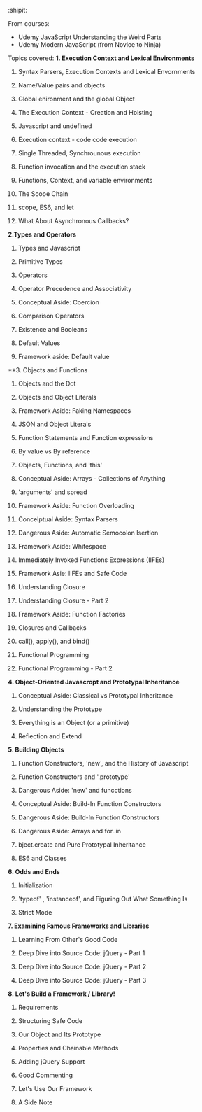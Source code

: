 :shipit:

From courses: 
- Udemy JavaScript Understanding the Weird Parts
- Udemy Modern JavaScript (from Novice to Ninja)

Topics covered:
**1. Execution Context and Lexical Environments**

1. Syntax Parsers, Execution Contexts and Lexical Envornments

2. Name/Value pairs and objects

3. Global enironment and the global Object

4. The Execution Context - Creation and Hoisting

5. Javascript and undefined

6. Execution context - code code execution

7. Single Threaded, Synchrounous execution

8. Function invocation and the execution stack

9. Functions, Context, and variable environments

10. The Scope Chain

11. scope, ES6, and let

12. What About Asynchronous Callbacks?


**2.Types and Operators**

1. Types and Javascript

2. Primitive Types

3. Operators

4. Operator Precedence and Associativity

5. Conceptual Aside: Coercion

6. Comparison Operators

7. Existence and Booleans

8. Default Values

9. Framework aside: Default value


**3. Objects and Functions

1. Objects and the Dot

2. Objects and Object Literals

3. Framework Aside: Faking Namespaces

4. JSON and Object Literals

5. Function Statements and Function expressions

6. By value vs By reference

7. Objects, Functions, and 'this'

8. Conceptual Aside: Arrays - Collections of Anything

9. 'arguments' and spread

10. Framework Aside: Function Overloading

11. Concelptual Aside: Syntax Parsers

12. Dangerous Aside: Automatic Semocolon Isertion

13. Framework Aside: Whitespace

14. Immediately Invoked Functions Expressions (IIFEs)

15.  Framework Asie: IIFEs and Safe Code

16. Understanding Closure

17. Understanding Closure - Part 2

18. Framework Aside: Function Factories

19. Closures and Callbacks

20. call(), apply(), and bind()

21. Functional Programming

22. Functional Programming - Part 2

**4. Object-Oriented Javascropt and Prototypal Inheritance**

1. Conceptual Aside: Classical vs Prototypal Inheritance

2. Understanding the Prototype

3. Everything is an Object (or a primitive)

4. Reflection and Extend

**5. Building Objects**

1. Function Constructors, 'new', and the History of Javascript

2. Function Constructors and '.prototype'

3. Dangerous Aside: 'new' and funcctions

4. Conceptual Aside: Build-In Function Constructors

5. Dangerous Aside: Build-In Function Constructors

6. Dangerous Aside: Arrays and for..in

7. bject.create and Pure Prototypal Inheritance
 
8. ES6 and Classes

**6. Odds and Ends**

1. Initialization

2. 'typeof' , 'instanceof', and Figuring Out What Something Is

3. Strict Mode

**7. Examining Famous Frameworks and Libraries**

1. Learning From Other's Good Code

2. Deep Dive into Source Code: jQuery - Part 1
  
3. Deep Dive into Source Code: jQuery - Part 2

4. Deep Dive into Source Code: jQuery - Part 3

**8. Let's Build a Framework / Library!**

1. Requirements
  
2. Structuring Safe Code

3. Our Object and Its Prototype

4. Properties and Chainable Methods

5. Adding jQuery Support

6. Good Commenting

7. Let's Use Our Framework

8. A Side Note
